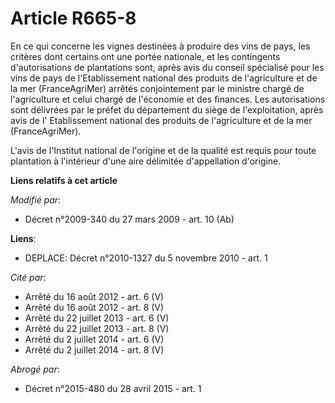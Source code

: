 # Article R665-8

En ce qui concerne les vignes destinées à produire des vins de pays, les critères dont certains ont une portée nationale, et
les contingents d'autorisations de plantations sont, après avis du conseil spécialisé pour les vins de pays de
l'Etablissement national des produits de l'agriculture et de la mer (FranceAgriMer) arrêtés conjointement par le ministre
chargé de l'agriculture et celui chargé de l'économie et des finances. Les autorisations sont délivrées par le préfet du
département du siège de l'exploitation, après avis de l' Etablissement national des produits de l'agriculture et de la mer
(FranceAgriMer).

L'avis de l'Institut national de l'origine et de la qualité est requis pour toute plantation à l'intérieur d'une aire
délimitée d'appellation d'origine.

**Liens relatifs à cet article**

_Modifié par_:

  - Décret n°2009-340 du 27 mars 2009 - art. 10 (Ab)

**Liens**:

  - DEPLACE: Décret n°2010-1327 du 5 novembre 2010 - art. 1

_Cité par_:

  - Arrêté du 16 août 2012 - art. 6 (V)
  - Arrêté du 16 août 2012 - art. 8 (V)
  - Arrêté du 22 juillet 2013 - art. 6 (V)
  - Arrêté du 22 juillet 2013 - art. 8 (V)
  - Arrêté du 2 juillet 2014 - art. 6 (V)
  - Arrêté du 2 juillet 2014 - art. 8 (V)

_Abrogé par_:

  - Décret n°2015-480 du 28 avril 2015 - art. 1
